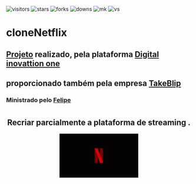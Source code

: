 ![visitors](https://img.shields.io/github/watchers/LeandroDukievicz/cloneNetflix.svg)
![stars](https://img.shields.io/github/stars/LeandroDukievicz/cloneNetflix.svg)
![forks](https://img.shields.io/github/forks/LeandroDukievicz/cloneNetflix.svg)
![downs](https://img.shields.io/github/downloads/LeandroDukievicz/cloneNetflix/total.svg)
![mk](https://img.shields.io/badge/Made%20with-Markdown-1f425f.svg)
![vs](https://img.shields.io/badge/Made%20for-VSCode-1f425f.svg)


# cloneNetflix

##  [Projeto](https://leandrodukievicz.github.io/cloneNetflix/) realizado, pela plataforma [Digital inovattion one](https://www.dio.me/sign-in)
##  proporcionado também pela empresa [TakeBlip](https://digital.take.net/conversas-inteligentes/?utm_source=Google&utm_medium=cpc&utm_term=take%20blip&utm_campaign=SEMB_Take-Blip-geral%20%28b-p-e%29&hsa_acc=2783574544&hsa_kw=take%20blip&hsa_ve=3&hsa_ad=540247450279&hsa_net=adwords&hsa_mt=e&hsa_cam=12320816312&hsa_src=g&hsa_tgt=aud-1185638250910:kwd-809239209550&hsa_grp=117951638579&utm_id=go_cmp-12320816312_adg-117951638579_ad-540247450279_aud-1185638250910:kwd-809239209550_dev-c_ext-_prd-_sig-Cj0KCQiA3fiPBhCCARIsAFQ8QzUK9oFNU3VTDrnG4IwPB03wv4-6UnaW3AoTH0sdf47ihEUJ8yAi_E4aAmvpEALw_wcB&gclid=Cj0KCQiA3fiPBhCCARIsAFQ8QzUK9oFNU3VTDrnG4IwPB03wv4-6UnaW3AoTH0sdf47ihEUJ8yAi_E4aAmvpEALw_wcB)

### Ministrado pelo [Felipe](https://github.com/felipeAguiarCode)

#


<div align="center">
  <h2> Recriar parcialmente a plataforma de streaming .</h2> <img height="120" src= "https://github.com/LeandroDukievicz/LeandroDukievicz/blob/main/logon.gif"/>
  </div>
